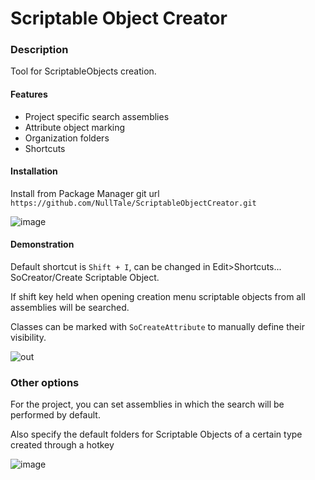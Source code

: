 # Scriptable Object Creator
### Description
Tool for ScriptableObjects creation.

#### Features
- Project specific search assemblies
- Attribute object marking
- Organization folders
- Shortcuts

#### Installation
Install from Package Manager git url 
`https://github.com/NullTale/ScriptableObjectCreator.git`

![image](https://user-images.githubusercontent.com/1497430/181345613-b81a77c6-c449-4b19-ab1e-88b1ef06f6fc.png)

#### Demonstration
Default shortcut is `Shift + I`, can be changed in Edit>Shortcuts... SoCreator/Create Scriptable Object.

If shift key held when opening creation menu scriptable objects from all assemblies will be searched.

Classes can be marked with `SoCreateAttribute` to manually define their visibility.

![out](https://user-images.githubusercontent.com/1497430/191845515-311216d0-57c3-4294-8b69-0bf226fab911.gif)

### Other options
For the project, you can set assemblies in which the search will be performed by default.

Also specify the default folders for Scriptable Objects of a certain type created through a hotkey

![image](https://user-images.githubusercontent.com/1497430/191843759-2836cd67-f169-4f65-8fca-264e7e9e7a07.png)
